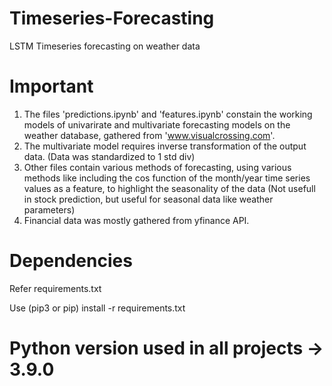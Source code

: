 # Timeseries-Forecasting
LSTM Timeseries forecasting on weather data

# Important
1) The files 'predictions.ipynb' and 'features.ipynb' constain the working models of univarirate and multivariate forecasting models on the weather database, gathered from 'www.visualcrossing.com'.
2) The multivariate model requires inverse transformation of the output data. (Data was standardized to 1 std div)
3) Other files contain various methods of forecasting, using various methods like including the cos function of the month/year time series values as a feature, to highlight the seasonality of the data (Not usefull in stock prediction, but useful for seasonal data like weather parameters)
4) Financial data was mostly gathered from yfinance API.

# Dependencies 

Refer requirements.txt

Use (pip3 or pip) install -r requirements.txt

# Python version used in all projects -> 3.9.0


